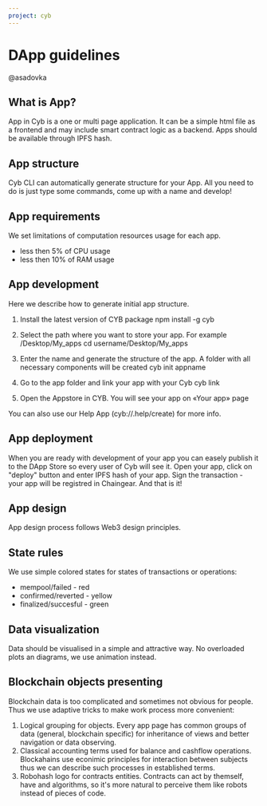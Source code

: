 ```yaml
---
project: cyb
---
```

# DApp guidelines

@asadovka

## What is App?

App in Cyb is a one or multi page application. It can be a simple html file as a frontend and may include smart contract logic as a backend. Apps should be available through IPFS hash.

## App structure

Cyb CLI can automatically generate structure for your App. All you need to do is just type some commands, come up with a name and develop!

## App requirements

We set limitations of computation resources usage for each app.

- less then 5% of CPU usage
- less then 10% of RAM usage

## App development

Here we describe how to generate initial app structure.

1. Install the latest version of CYB package
npm install -g cyb

2. Select the path where you want to store your app. For example /Desktop/My_apps
cd username/Desktop/My_apps

3. Enter the name and generate the structure of the app. A folder with all necessary components will be created
cyb init appname

4. Go to the app folder and link your app with your Cyb
cyb link

5. Open the Appstore in CYB. You will see your app on «Your app» page

You can also use our Help App (cyb://.help/create) for more info.

## App deployment

When you are ready with development of your app you can easely publish it to the DApp Store so every user of Cyb will see it.
Open your app, click on "deploy" button and enter IPFS hash of your app. Sign the transaction - your app will be registred in Chaingear. And that is it!

## App design

App design process follows Web3 design principles.

## State rules

We use simple colored states for states of transactions or operations:

- mempool/failed - red
- confirmed/reverted - yellow
- finalized/succesful - green

## Data visualization

Data should be visualised in a simple and attractive way. No overloaded plots an diagrams, we use animation instead.

## Blockchain objects presenting

Blockchain data is too complicated and sometimes not obvious for people. Thus we use adaptive tricks to make work process more convenient:

1. Logical grouping for objects. Every app page has common groups of data (general, blockchain specific) for inheritance of views and better navigation or data observing.
2. Classical accounting terms used for balance and cashflow operations. Blockahains use econimic principles for interaction between subjects thus we can describe such processes in established terms.
3. Robohash logo for contracts entities. Contracts can act by themself, have and algorithms, so it's more natural to perceive them like robots instead of pieces of code.
